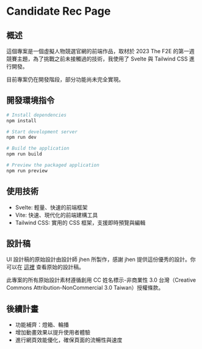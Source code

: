 
# Candidate Rec Page
## 概述
這個專案是一個虛擬人物競選官網的前端作品，取材於 2023 The F2E 的第一週競賽主題，為了挑戰之前未接觸過的技術，我使用了 Svelte 與 Tailwind CSS 進行開發。

目前專案仍在開發階段，部分功能尚未完全實現。

## 開發環境指令

```bash
# Install dependencies
npm install

# Start development server
npm run dev

# Build the application
npm run build

# Preview the packaged application
npm run preview
```

## 使用技術
* Svelte: 輕量、快速的前端框架
* Vite: 快速、現代化的前端建構工具
* Tailwind CSS: 實用的 CSS 框架，支援即時預覽與編輯
  
## 設計稿
UI 設計稿的原始設計由設計師 jhen 所製作，感謝 jhen 提供這份優秀的設計。你可以在 [這裡](https://2023.thef2e.com/users/12061579704041679194) 查看原始的設計稿。

此專案的所有原始設計素材遵循創用 CC 姓名標示-非商業性 3.0 台灣（Creative Commons Attribution-NonCommercial 3.0 Taiwan）授權條款。

## 後續計畫
* 功能補齊：燈箱、輪播
* 增加動畫效果以提升使用者體驗
* 進行網頁效能優化，確保頁面的流暢性與速度